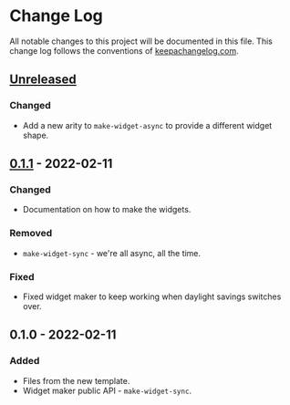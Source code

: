 # Change Log
All notable changes to this project will be documented in this file. This change log follows the conventions of [keepachangelog.com](http://keepachangelog.com/).

## [Unreleased]
### Changed
- Add a new arity to `make-widget-async` to provide a different widget shape.

## [0.1.1] - 2022-02-11
### Changed
- Documentation on how to make the widgets.

### Removed
- `make-widget-sync` - we're all async, all the time.

### Fixed
- Fixed widget maker to keep working when daylight savings switches over.

## 0.1.0 - 2022-02-11
### Added
- Files from the new template.
- Widget maker public API - `make-widget-sync`.

[Unreleased]: https://sourcehost.site/your-name/health_samurai/compare/0.1.1...HEAD
[0.1.1]: https://sourcehost.site/your-name/health_samurai/compare/0.1.0...0.1.1
